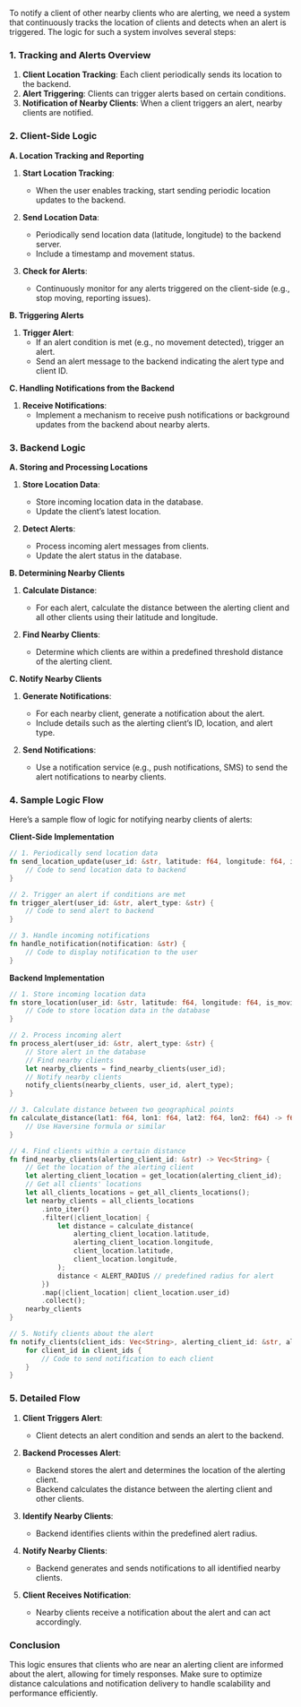 To notify a client of other nearby clients who are alerting, we need a system that continuously tracks the location of clients and detects when an alert is triggered. The logic for such a system involves several steps:

### 1. **Tracking and Alerts Overview**

1. **Client Location Tracking**: Each client periodically sends its location to the backend.
2. **Alert Triggering**: Clients can trigger alerts based on certain conditions.
3. **Notification of Nearby Clients**: When a client triggers an alert, nearby clients are notified.

### 2. **Client-Side Logic**

**A. Location Tracking and Reporting**

1. **Start Location Tracking**:
   - When the user enables tracking, start sending periodic location updates to the backend.

2. **Send Location Data**:
   - Periodically send location data (latitude, longitude) to the backend server.
   - Include a timestamp and movement status.

3. **Check for Alerts**:
   - Continuously monitor for any alerts triggered on the client-side (e.g., stop moving, reporting issues).

**B. Triggering Alerts**

1. **Trigger Alert**:
   - If an alert condition is met (e.g., no movement detected), trigger an alert.
   - Send an alert message to the backend indicating the alert type and client ID.

**C. Handling Notifications from the Backend**

1. **Receive Notifications**:
   - Implement a mechanism to receive push notifications or background updates from the backend about nearby alerts.

### 3. **Backend Logic**

**A. Storing and Processing Locations**

1. **Store Location Data**:
   - Store incoming location data in the database.
   - Update the client’s latest location.

2. **Detect Alerts**:
   - Process incoming alert messages from clients.
   - Update the alert status in the database.

**B. Determining Nearby Clients**

1. **Calculate Distance**:
   - For each alert, calculate the distance between the alerting client and all other clients using their latitude and longitude.

2. **Find Nearby Clients**:
   - Determine which clients are within a predefined threshold distance of the alerting client.

**C. Notify Nearby Clients**

1. **Generate Notifications**:
   - For each nearby client, generate a notification about the alert.
   - Include details such as the alerting client’s ID, location, and alert type.

2. **Send Notifications**:
   - Use a notification service (e.g., push notifications, SMS) to send the alert notifications to nearby clients.

### 4. **Sample Logic Flow**

Here’s a sample flow of logic for notifying nearby clients of alerts:

**Client-Side Implementation**

```rust
// 1. Periodically send location data
fn send_location_update(user_id: &str, latitude: f64, longitude: f64, is_moving: bool) {
    // Code to send location data to backend
}

// 2. Trigger an alert if conditions are met
fn trigger_alert(user_id: &str, alert_type: &str) {
    // Code to send alert to backend
}

// 3. Handle incoming notifications
fn handle_notification(notification: &str) {
    // Code to display notification to the user
}
```

**Backend Implementation**

```rust
// 1. Store incoming location data
fn store_location(user_id: &str, latitude: f64, longitude: f64, is_moving: bool) {
    // Code to store location data in the database
}

// 2. Process incoming alert
fn process_alert(user_id: &str, alert_type: &str) {
    // Store alert in the database
    // Find nearby clients
    let nearby_clients = find_nearby_clients(user_id);
    // Notify nearby clients
    notify_clients(nearby_clients, user_id, alert_type);
}

// 3. Calculate distance between two geographical points
fn calculate_distance(lat1: f64, lon1: f64, lat2: f64, lon2: f64) -> f64 {
    // Use Haversine formula or similar
}

// 4. Find clients within a certain distance
fn find_nearby_clients(alerting_client_id: &str) -> Vec<String> {
    // Get the location of the alerting client
    let alerting_client_location = get_location(alerting_client_id);
    // Get all clients' locations
    let all_clients_locations = get_all_clients_locations();
    let nearby_clients = all_clients_locations
        .into_iter()
        .filter(|client_location| {
            let distance = calculate_distance(
                alerting_client_location.latitude,
                alerting_client_location.longitude,
                client_location.latitude,
                client_location.longitude,
            );
            distance < ALERT_RADIUS // predefined radius for alert
        })
        .map(|client_location| client_location.user_id)
        .collect();
    nearby_clients
}

// 5. Notify clients about the alert
fn notify_clients(client_ids: Vec<String>, alerting_client_id: &str, alert_type: &str) {
    for client_id in client_ids {
        // Code to send notification to each client
    }
}
```

### 5. **Detailed Flow**

1. **Client Triggers Alert**:
   - Client detects an alert condition and sends an alert to the backend.

2. **Backend Processes Alert**:
   - Backend stores the alert and determines the location of the alerting client.
   - Backend calculates the distance between the alerting client and other clients.

3. **Identify Nearby Clients**:
   - Backend identifies clients within the predefined alert radius.

4. **Notify Nearby Clients**:
   - Backend generates and sends notifications to all identified nearby clients.

5. **Client Receives Notification**:
   - Nearby clients receive a notification about the alert and can act accordingly.

### Conclusion

This logic ensures that clients who are near an alerting client are informed about the alert, allowing for timely responses. Make sure to optimize distance calculations and notification delivery to handle scalability and performance efficiently.